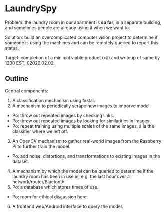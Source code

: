 # LaundrySpy  

Problem: the laundry room in our apartment is **so far**, in a separate building, and sometimes people are already using it when we want to.

Solution: build an overcomplicated computer vision project to determine if someone is using the machines and can be remotely queried to report this status.

Target: completion of a minimal viable product (xä) and writeup of same by 1200 EST, 02020.02.02.

## Outline
Central components:  
1. A classification mechanism using fastai.
2. A mechanism to periodically scrape new images to imporve model.
  * Po: throw out repeated images by checking links.
  * Po: throw out repeated images by looking for similarities in images.
  * Po: repeat training using multiple scales of the same images, à la the classifier where we left off.
3. An OpenCV mechanism to gather real-world images from the Raspberry Pi to further train the model.
  * Po: add noise, distortions, and transformations to existing images in the dataset.
4. A mechanism by which the model can be queried to determine if the laundry room has been in use in, e.g. the last hour over a network/router/Bluetooth.
5. Po: a database which stores times of use.
  * Po: room for ethical discussion here
6. A frontend web/Android interface to query the model.

